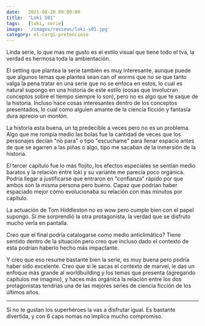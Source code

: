```yaml
---
date:   2021-08-20 00:00:00
title:  "Loki S01"
tags:   [loki, serie]
image:  '/images/reviews/loki-s01.jpg'
category: el-corgi-pretencioso
---
```

Linda serie, lo que mas me gusto es el estilo visual que tiene todo el tva, la verdad es hermosa toda la ambientación.

El setting que plantea la serie también es muy interesante, aunque puede que algunos temas que plantea sean can of worms que no se que tanto valga la pena tratar en una serie que no se enfoca en estos, lo cual es natural supongo en una historia de este estilo (cosas que involucran conceptos sobre el tiempo siempre lo son), pero no es algo que te saque de la historia. Incluso hace cosas interesantes dentro de los conceptos presentados, lo cual como alguien amante de la ciencia ficción y fantasía dura aprecio un montón.

La historia esta buena, un tq predecible a veces pero no es un problema. Algo que me rompía medio las bolas fue la cantidad de veces que los personajes decían "no para" o tipo "escuchame" para llenar espacio antes de que se agarren a las piñas o algo, tipo me sacaban de la inmersión de la historia.

El tercer capítulo fue lo más flojito, los efectos especiales se sentían medio baratos y la relación entre loki y su variante me parecía poco orgánica. Podría llegar a justificarse que entraron en "confianza" rápido por que ambos son la misma persona pero bueno. Capaz que podrían haber espaciado mejor cómo evolucionaba su relación con más minutos por capítulo.

La actuación de Tom Hiddleston no es wow pero cumple bien con el papel supongo. Sí me sorprendió la otra protagonista, la verdad que se disfruto mucho verla en pantalla.

Creo que el final podría catalogarse como medio anticlimático? Tiene sentido dentro de la situación pero creo que incluso dado el contexto de esta podrían haberlo hecho más impactante.
 
Y creo que eso resume bastante bien la serie, es muy buena pero podría haber sido excelente. Creo que si le sacas el contexto de marvel, le das un enfoque más grande al worldbuilding y los temas que presenta (agregando capítulos me imagino), y haces más orgánica la relación entre los dos protagonistas tendrias una de las mejores series de ciencia ficción de los últimos años.

<hr>
 
Si no te gustan los superhéroes la vas a disfrutar igual. Es bastante divertida, y con 6 caps nomas no implica mucho compromiso.
